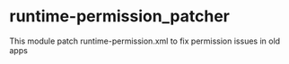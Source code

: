 # runtime-permission_patcher
This module patch runtime-permission.xml to fix permission issues in old apps
